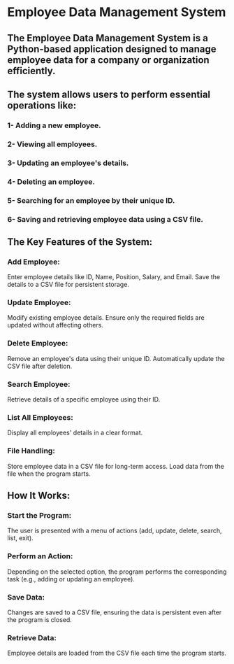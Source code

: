 
# Employee Data Management System

## The Employee Data Management System is a Python-based application designed to manage employee data for a company or organization efficiently. 

## The system allows users to perform essential operations like:
### 1- Adding a new employee.
### 2- Viewing all employees.
### 3- Updating an employee's details.
### 4- Deleting an employee.
### 5- Searching for an employee by their unique ID.
### 6- Saving and retrieving employee data using a CSV file.

## The Key Features of the System:
### Add Employee:
  Enter employee details like ID, Name, Position, Salary, and Email.
  Save the details to a CSV file for persistent storage.
### Update Employee:
  Modify existing employee details.
  Ensure only the required fields are updated without affecting others.
### Delete Employee:
  Remove an employee's data using their unique ID.
  Automatically update the CSV file after deletion.
### Search Employee:
  Retrieve details of a specific employee using their ID.
### List All Employees:
  Display all employees' details in a clear format.
### File Handling:
  Store employee data in a CSV file for long-term access.
  Load data from the file when the program starts.

## How It Works:
### Start the Program:
  The user is presented with a menu of actions (add, update, delete, search, list, exit).
### Perform an Action:
  Depending on the selected option, the program performs the corresponding task (e.g., adding or updating an employee).
### Save Data:
  Changes are saved to a CSV file, ensuring the data is persistent even after the program is closed.
### Retrieve Data:
  Employee details are loaded from the CSV file each time the program starts.
